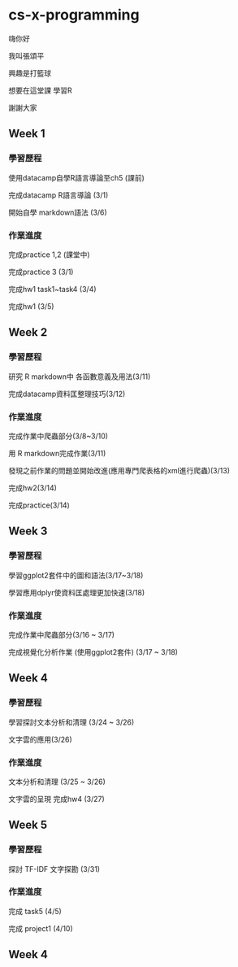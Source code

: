 # cs-x-programming
嗨你好

我叫張頌平

興趣是打籃球

想要在這堂課 學習R

謝謝大家

## Week 1

### 學習歷程

使用datacamp自學R語言導論至ch5 (課前)

完成datacamp R語言導論 (3/1)  

開始自學 markdown語法 (3/6)


### 作業進度

完成practice 1,2 (課堂中)

完成practice 3 (3/1)

完成hw1 task1~task4 (3/4)

完成hw1 (3/5)


## Week 2

### 學習歷程

研究 R markdown中 各函數意義及用法(3/11)

完成datacamp資料匡整理技巧(3/12)



### 作業進度

完成作業中爬蟲部分(3/8~3/10)

用 R markdown完成作業(3/11)

發現之前作業的問題並開始改進(應用專門爬表格的xml進行爬蟲)(3/13)

完成hw2(3/14)

完成practice(3/14)


## Week 3

### 學習歷程


學習ggplot2套件中的圖和語法(3/17~3/18)

學習應用dplyr使資料匡處理更加快速(3/18)

### 作業進度

完成作業中爬蟲部分(3/16 ~ 3/17)

完成視覺化分析作業 (使用ggplot2套件) (3/17 ~ 3/18)


## Week 4

### 學習歷程


學習探討文本分析和清理 (3/24 ~ 3/26)

文字雲的應用(3/26)

### 作業進度

文本分析和清理 (3/25 ~ 3/26)

文字雲的呈現 完成hw4 (3/27)


## Week 5


### 學習歷程

探討 TF-IDF 文字探勘 (3/31)


### 作業進度

完成 task5 (4/5)

完成 project1 (4/10)
  
## Week 4
